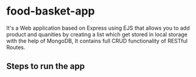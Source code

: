 # food-basket-app
It's a Web application based on Express using EJS that allows you to add product and quanities by creating a list which get stored in local storage with the help of MongoDB, It contains full CRUD
functionality of RESTful Routes.

## Steps to run the app
